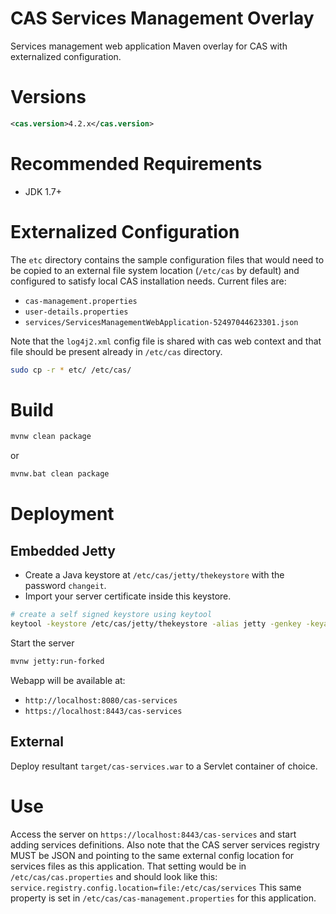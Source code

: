 CAS Services Management Overlay
=============================

Services management web application Maven overlay for CAS with externalized configuration.


# Versions
```xml
<cas.version>4.2.x</cas.version>
```

# Recommended Requirements
* JDK 1.7+

# Externalized Configuration

The `etc` directory contains the sample configuration files that would need to
be copied to an external file system location (`/etc/cas` by default)
and configured to satisfy local CAS installation needs. Current files are:

* `cas-management.properties`
* `user-details.properties`
* `services/ServicesManagementWebApplication-52497044623301.json`

Note that the `log4j2.xml` config file is shared with cas web context and that
file should be present already in `/etc/cas` directory.


```bash
sudo cp -r * etc/ /etc/cas/
```

# Build

```bash
mvnw clean package
```

or

```bash
mvnw.bat clean package
```

# Deployment

## Embedded Jetty

* Create a Java keystore at `/etc/cas/jetty/thekeystore` with the password `changeit`.
* Import your server certificate inside this keystore.

```bash
# create a self signed keystore using keytool
keytool -keystore /etc/cas/jetty/thekeystore -alias jetty -genkey -keyalg RSA
```

Start the server
```bash
mvnw jetty:run-forked
```

Webapp will be available at:

* `http://localhost:8080/cas-services`
* `https://localhost:8443/cas-services`

## External

Deploy resultant `target/cas-services.war` to a Servlet container of choice.

# Use

Access the server on `https://localhost:8443/cas-services`
and start adding services definitions. Also note that the CAS server services
registry MUST be JSON and pointing to the same external config
location for services files as this application.
That setting would be in `/etc/cas/cas.properties` and
should look like this: `service.registry.config.location=file:/etc/cas/services`
This same property is set in `/etc/cas/cas-management.properties`
for this application.

